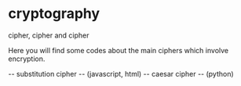 # cryptography
cipher, cipher and cipher

Here you will find some codes about the main ciphers which involve encryption.

 -- substitution cipher -- (javascript, html)
 --    caesar cipher    -- (python)
